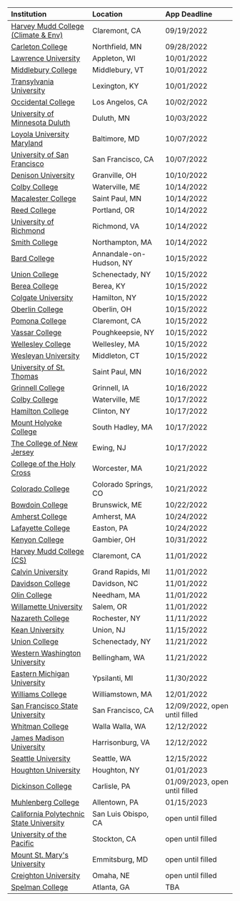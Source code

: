 | **Institution** | **Location** | **App Deadline** |
| :----       | :---       | :--- |
| [Harvey Mudd College (Climate & Env)](#hmc-climate) | Claremont, CA | 09/19/2022 |
| [Carleton College](#carleton) | Northfield, MN | 09/28/2022 |
| [Lawrence University](#lawrence) | Appleton, WI | 10/01/2022 |
| [Middlebury College](#midd) | Middlebury, VT | 10/01/2022 |
| [Transylvania University](#transy) | Lexington, KY | 10/01/2022 |
| [Occidental College](#oxy) | Los Angelos, CA | 10/02/2022 |
| [University of Minnesota Duluth](#umnd) | Duluth, MN | 10/03/2022 |
| [Loyola University Maryland](#lum) | Baltimore, MD | 10/07/2022 |
| [University of San Francisco](#usfca) | San Francisco, CA | 10/07/2022 |
| [Denison University](#denison) | Granville, OH | 10/10/2022 |
| [Colby College](#colby-cs) | Waterville, ME | 10/14/2022 |
| [Macalester College](#macalester) | Saint Paul, MN | 10/14/2022 |
| [Reed College](#reed) | Portland, OR | 10/14/2022 |
| [University of Richmond](#richmond) | Richmond, VA | 10/14/2022 |
| [Smith College](#smith) | Northampton, MA | 10/14/2022 |
| [Bard College](#bard) | Annandale-on-Hudson, NY | 10/15/2022 |
| [Union College](#union) | Schenectady, NY | 10/15/2022 |
| [Berea College](#berea) | Berea, KY | 10/15/2022 |
| [Colgate University](#colgate) | Hamilton, NY | 10/15/2022 |
| [Oberlin College](#oberlin) | Oberlin, OH | 10/15/2022 |
| [Pomona College](#pomona) | Claremont, CA | 10/15/2022 |
| [Vassar College](#vassar) | Poughkeepsie, NY | 10/15/2022 |
| [Wellesley College](#wellesley) | Wellesley, MA | 10/15/2022 |
| [Wesleyan University](#wesleyan) | Middleton, CT | 10/15/2022 |
| [University of St. Thomas](#stthomas) | Saint Paul, MN | 10/16/2022 |
| [Grinnell College](#grinnell) | Grinnell, IA | 10/16/2022 |
| [Colby College](#colby-env) | Waterville, ME | 10/17/2022 |
| [Hamilton College](#hamilton) | Clinton, NY | 10/17/2022 |
| [Mount Holyoke College](#holyoke) | South Hadley, MA | 10/17/2022 |
| [The College of New Jersey](#tcnj) | Ewing, NJ | 10/17/2022 |
| [College of the Holy Cross](#holy-cross) | Worcester, MA | 10/21/2022 |
| [Colorado College](#colorado-college) | Colorado Springs, CO  | 10/21/2022 |
| [Bowdoin College](#bowdoin) | Brunswick, ME  | 10/22/2022 |
| [Amherst College](#amherst) | Amherst, MA | 10/24/2022 |
| [Lafayette College](#lafayette) | Easton, PA | 10/24/2022 |
| [Kenyon College](#kenyon) | Gambier, OH | 10/31/2022 |
| [Harvey Mudd College (CS)](#hmc) | Claremont, CA | 11/01/2022 |
| [Calvin University](#calvin) | Grand Rapids, MI | 11/01/2022 |
| [Davidson College](#davidson) | Davidson, NC | 11/01/2022 |
| [Olin College](#olin) | Needham, MA | 11/01/2022 |
| [Willamette University](#willamette) | Salem, OR  | 11/01/2022 |
| [Nazareth College](#naz) | Rochester, NY | 11/11/2022|
| [Kean University](#kean) | Union, NJ | 11/15/2022 |
| [Union College](#union) | Schenectady, NY | 11/21/2022| 
| [Western Washington University](#wwu) | Bellingham, WA | 11/21/2022 |
| [Eastern Michigan University](#emu-cs) | Ypsilanti, MI | 11/30/2022 |
| [Williams College](#williams) | Williamstown, MA  | 12/01/2022 |
| [San Francisco State University](#sfsu) | San Francisco, CA | 12/09/2022, open until filled |
| [Whitman College](#whitman) | Walla Walla, WA  | 12/12/2022 |
| [James Madison University](#jmu) | Harrisonburg, VA  | 12/12/2022 |
| [Seattle University](#seattleu) | Seattle, WA | 12/15/2022 |
| [Houghton University](#houghton) | Houghton, NY | 01/01/2023 |
| [Dickinson College](#dickinson) | Carlisle, PA | 01/09/2023, open until filled |
| [Muhlenberg College](#muhlenberg) | Allentown, PA | 01/15/2023 |
| [California Polytechnic State University](#cal-poly) | San Luis Obispo, CA | open until filled |
| [University of the Pacific](#pacific) | Stockton, CA | open until filled |
| [Mount St. Mary's University](#msmu) | Emmitsburg, MD | open until filled |
| [Creighton University](#creighton) | Omaha, NE  | open until filled |
| [Spelman College](#spelman) | Atlanta, GA | TBA |


